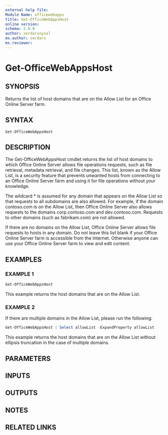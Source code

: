 ```yaml
---
external help file:
Module Name: officewebapps
title: Get-OfficeWebAppsHost
online version:
schema: 2.0.0
author: serdarsoysal
ms.author: serdars
ms.reviewer:
---
```


# Get-OfficeWebAppsHost

## SYNOPSIS

Returns the list of host domains that are on the Allow List for an Office Online Server farm.

## SYNTAX

```
Get-OfficeWebAppsHost
```

## DESCRIPTION

The Get-OfficeWebAppsHost cmdlet returns the list of host domains to which Office Online Server
allows file operations requests, such as file retrieval, metadata retrieval, and file changes. This
list, known as the Allow List, is a security feature that prevents unwanted hosts from connecting to
an Office Online Server farm and using it for file operations without your knowledge.

The wildcard * is assumed for any domain that appears on the Allow List so that requests to all
subdomains are also allowed. For example, if the domain contoso.com is on the Allow List, then
Office Online Server also allows requests to the domains corp.contoso.com and dev.contoso.com.
Requests to other domains (such as fabrikam.com) are not allowed.

If there are no domains on the Allow List, Office Online Server allows file requests to hosts in any
domain. Do not leave this list blank if your Office Online Server farm is accessible from the
Internet. Otherwise anyone can use your Office Online Server farm to view and edit content.

## EXAMPLES

### EXAMPLE 1

```powershell
Get-OfficeWebAppsHost
```

This example returns the host domains that are on the Allow List.

### EXAMPLE 2

If there are multiple domains in the Allow List, please run the following:

```powershell
Get-OfficeWebAppsHost | Select allowList -ExpandProperty allowList
```

This example returns the host domains that are on the Allow List without ellipsis truncation in the
case of multiple domains.

## PARAMETERS

## INPUTS

## OUTPUTS

## NOTES

## RELATED LINKS
